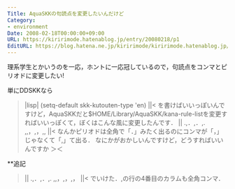 ```yaml
---
Title: AquaSKKの句読点を変更したいんだけど
Category:
- environment
Date: 2008-02-18T00:00:00+09:00
URL: https://kiririmode.hatenablog.jp/entry/20080218/p1
EditURL: https://blog.hatena.ne.jp/kiririmode/kiririmode.hatenablog.jp/atom/entry/8454420450078215479
---
```



理系学生とかいうのを一応，ホントに一応冠しているので，句読点をコンマとピリオドに変更したい!


単にDDSKKなら
>|lisp|
(setq-default skk-kutouten-type 'en)
||<
を書けばいいっぽいんですけど，AquaSKKだと$HOME/Library/AquaSKK/kana-rule-listを変更すればいいっぽくて，ぼくはこんな風に変更したんです．
>||
.,．,．,.
&comma;,，,，,,
||<
なんかピリオドは全角で「．」みたく出るのにコンマが「，」じゃなくて「,」て出る．
なにかがおかしいんですけど，どうすればいいんですか ＞＜

**追記
>||
.,．,．,.
&comma;,，,，,，
||<
でいけた．&comma;の行の4番目のカラムも全角コンマ．
